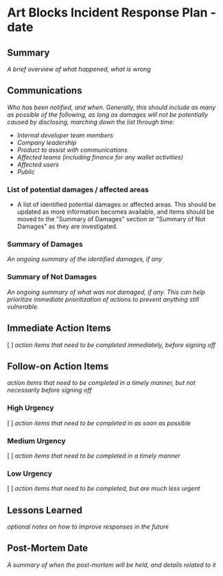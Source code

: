 # Art Blocks Incident Response Plan - date

## Summary

_A brief overview of what happened, what is wrong_

## Communications

_Who has been notified, and when. Generally, this should include as many as possible of the following, as long as damages will not be potentially caused by disclosing, marching down the list through time:_

- _Internal developer team members_
- _Company leadership_
- _Product to assist with communications_
- _Affected teams (including finance for any wallet activities)_
- _Affected users_
- _Public_

### List of potential damages / affected areas

- A list of identified potential damages or affected areas. This should be updated as more information becomes available, and items should be moved to the "Summary of Damages" section or "Summary of Not Damages" as they are investigated.

### Summary of Damages

_An ongoing summary of the identified damages, if any_

### Summary of Not Damages

_An ongoing summary of what was not damaged, if any. This can help prioritize immediate prioritization of actions to prevent anything still vulnerable._

## Immediate Action Items

[ ] _action items that need to be completed immediately, before signing off_

## Follow-on Action Items

_action items that need to be completed in a timely manner, but not necessarily before signing off_

### High Urgency

[ ] _action items that need to be completed in as soon as possible_

### Medium Urgency

[ ] _action items that need to be completed in a timely manner_

### Low Urgency

[ ] _action items that need to be completed, but are much less urgent_

## Lessons Learned

_optional notes on how to improve responses in the future_

## Post-Mortem Date

_A summary of when the post-mortem will be held, and details related to it_

